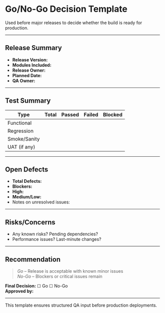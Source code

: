 #  Go/No-Go Decision Template

Used before major releases to decide whether the build is ready for production.

---

##  Release Summary

- **Release Version:**  
- **Modules Included:**  
- **Release Owner:**  
- **Planned Date:**  
- **QA Owner:**  

---

##  Test Summary

| Type          | Total | Passed | Failed | Blocked |
|---------------|-------|--------|--------|---------|
| Functional    |       |        |        |         |
| Regression    |       |        |        |         |
| Smoke/Sanity  |       |        |        |         |
| UAT (if any)  |       |        |        |         |

---

##  Open Defects

- **Total Defects:**  
- **Blockers:**  
- **High:**  
- **Medium/Low:**  
- Notes on unresolved issues:

---

##  Risks/Concerns

- Any known risks? Pending dependencies?  
- Performance issues? Last-minute changes?

---

##  Recommendation

> _Go_ – Release is acceptable with known minor issues  
> _No-Go_ – Blockers or critical issues remain

**Final Decision:** ☐ Go ☐ No-Go  
**Approved by:**  

---

 This template ensures structured QA input before production deployments.
